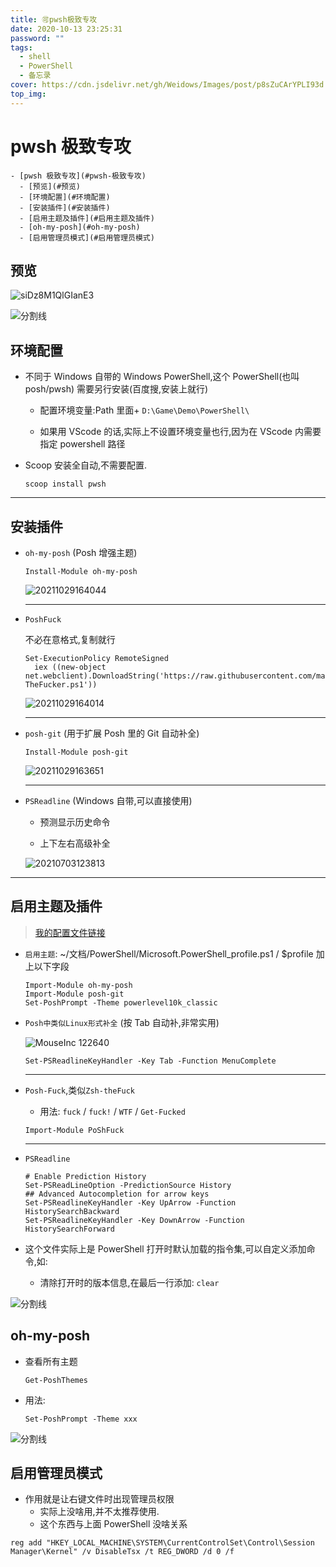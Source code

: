 ```yaml
---
title: 🉑pwsh极致专攻
date: 2020-10-13 23:25:31
password: ""
tags:
  - shell
  - PowerShell
  - 备忘录
cover: https://cdn.jsdelivr.net/gh/Weidows/Images/post/p8sZuCArYPLI93d.jpg
top_img:
---
```


# pwsh 极致专攻

<!--
 * @Author: Weidows
 * @LastEditors: Weidows
 * @LastEditTime: 2022-02-23 03:22:48
 * @FilePath: \Blog-private\source\_posts\experience\shell\pwsh.md
-->

```pullquote mindmap mindmap-md
- [pwsh 极致专攻](#pwsh-极致专攻)
  - [预览](#预览)
  - [环境配置](#环境配置)
  - [安装插件](#安装插件)
  - [启用主题及插件](#启用主题及插件)
  - [oh-my-posh](#oh-my-posh)
  - [启用管理员模式](#启用管理员模式)
```

## 预览

![siDz8M1QlGIanE3](https://cdn.jsdelivr.net/gh/Weidows/Images/post/L26PcmM3KnW9YfT.jpg)

<a>![分割线](https://cdn.jsdelivr.net/gh/Weidows/Images/img/divider.png)</a>

## 环境配置

- 不同于 Windows 自带的 Windows PowerShell,这个 PowerShell(也叫 posh/pwsh) 需要另行安装(百度搜,安装上就行)

  - 配置环境变量:Path 里面+ `D:\Game\Demo\PowerShell\`

  - 如果用 VScode 的话,实际上不设置环境变量也行,因为在 VScode 内需要指定 powershell 路径

- Scoop 安装全自动,不需要配置.

  ```
  scoop install pwsh
  ```

---

## 安装插件

- `oh-my-posh` (Posh 增强主题)

  ```
  Install-Module oh-my-posh
  ```

  <img src="https://cdn.jsdelivr.net/gh/Weidows/Images/post/1d9Xs6ADR3MaNCy.png" alt="20211029164044" />

  ***

- `PoshFuck`

  不必在意格式,复制就行

  ```
  Set-ExecutionPolicy RemoteSigned
    iex ((new-object net.webclient).DownloadString('https://raw.githubusercontent.com/mattparkes/PoShFuck/master/Install-TheFucker.ps1'))
  ```

  <img src="https://cdn.jsdelivr.net/gh/Weidows/Images/post/JMwQv4UEDaZ1sob.png" alt="20211029164014" />

  ***

- `posh-git` (用于扩展 Posh 里的 Git 自动补全)

  ```
  Install-Module posh-git
  ```

  <img src="https://cdn.jsdelivr.net/gh/Weidows/Images/post/6wLnWidyZxf7IsT.png" alt="20211029163651" />

  ***

- `PSReadline` (Windows 自带,可以直接使用)

  - 预测显示历史命令

  - 上下左右高级补全

  <img src="https://cdn.jsdelivr.net/gh/Weidows/Images/post/qRsYkhSwMc4JezU.png" alt="20210703123813" />

---

## 启用主题及插件

> [我的配置文件链接](https://github.com/Weidows-projects/Programming-Configuration/blob/master/others/PowerShell/Microsoft.PowerShell_profile.ps1)

- `启用主题`: ~/文档/PowerShell/Microsoft.PowerShell_profile.ps1 / $profile 加上以下字段

  ```
  Import-Module oh-my-posh
  Import-Module posh-git
  Set-PoshPrompt -Theme powerlevel10k_classic
  ```

- `Posh中类似Linux形式补全` (按 Tab 自动补,非常实用)

  <img src="https://cdn.jsdelivr.net/gh/Weidows/Images/post/RoPeDmafdlTrK4S.png" alt="MouseInc 122640" />

  ```
  Set-PSReadlineKeyHandler -Key Tab -Function MenuComplete
  ```

  ***

- `Posh-Fuck`,类似`Zsh-theFuck`

  - 用法: `fuck` / `fuck!` / `WTF` / `Get-Fucked`

  ```
  Import-Module PoShFuck
  ```

  ***

- `PSReadline`

  ```
  # Enable Prediction History
  Set-PSReadLineOption -PredictionSource History
  ## Advanced Autocompletion for arrow keys
  Set-PSReadlineKeyHandler -Key UpArrow -Function HistorySearchBackward
  Set-PSReadlineKeyHandler -Key DownArrow -Function HistorySearchForward
  ```

- 这个文件实际上是 PowerShell 打开时默认加载的指令集,可以自定义添加命令,如:

  - 清除打开时的版本信息,在最后一行添加: `clear`

<a>![分割线](https://cdn.jsdelivr.net/gh/Weidows/Images/img/divider.png)</a>

## oh-my-posh

- 查看所有主题

  ```shell
  Get-PoshThemes
  ```

- 用法:

  ```shell
  Set-PoshPrompt -Theme xxx
  ```

<a>![分割线](https://cdn.jsdelivr.net/gh/Weidows/Images/img/divider.png)</a>

## 启用管理员模式

- 作用就是让右键文件时出现管理员权限
  - 实际上没啥用,并不太推荐使用.
  - 这个东西与上面 PowerShell 没啥关系

```
reg add "HKEY_LOCAL_MACHINE\SYSTEM\CurrentControlSet\Control\Session Manager\Kernel" /v DisableTsx /t REG_DWORD /d 0 /f
```
